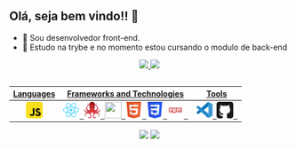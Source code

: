 ## Olá, seja bem vindo!! 👋

- 🔭 Sou desenvolvedor front-end.
- 🌱 Estudo na trybe e no momento estou cursando o modulo de back-end
<div align="center">
  <a href="https://github.com/RodrigoSen4">
  <img height="163em" src="https://github-readme-stats.vercel.app/api?username=RodrigoSen4&show_icons=true&theme=dracula&include_all_commits=true&count_private=true"/>
  <img height="165em" src="https://github-readme-stats.vercel.app/api/top-langs/?username=RodrigoSen4&layout=compact&langs_count=7&theme=dracula"/>
</div>
  
##

<div id='lojc' align="center">

| Languages  | Frameworks and Technologies | Tools |   
|---|---|---|
|<div id='lojc' align="center"><img src="https://github.com/RodrigoSen4/RodrigoSen4/blob/main/imgs/JavaScript.svg" width="30" height="30"/></div>|<div id='lojc' align="center"><img src="https://github.com/devicons/devicon/blob/1119b9f84c0290e0f0b38982099a2bd027a48bf1/icons/react/react-original.svg" width="30" height="30"/>&nbsp;&nbsp;<img src="https://github.com/RodrigoSen4/RodrigoSen4/blob/main/imgs/testing-library.svg" width="30" height="30"/>&nbsp;&nbsp;<img src="https://cdn.jsdelivr.net/gh/devicons/devicon/icons/redux/redux-original.svg" width="30" height="30"/>&nbsp;&nbsp;<img src="https://github.com/RodrigoSen4/RodrigoSen4/blob/main/imgs/HTML.svg" width="30" height="30"/>&nbsp;&nbsp;<img src="https://github.com/RodrigoSen4/RodrigoSen4/blob/main/imgs/CSS.svg" width="30" height="30"/>&nbsp;&nbsp;<img src="https://github.com/RodrigoSen4/RodrigoSen4/blob/main/imgs/NPM.svg" width="30" height="30"/>&nbsp;&nbsp;</div>|<div id='lojc' align="center"><img src="https://github.com/devicons/devicon/blob/master/icons/vscode/vscode-original.svg" width="30" height="30"/>&nbsp;&nbsp;<img src="https://github.com/MateusHoffman/MateusHoffman/blob/main/img/GitHub.svg" width="30" height="30" background-color="white"/>&nbsp;&nbsp;</div>| 
  
  <div> 
  <a href = "mailto:dias.rodrigosena@gmai.com"><img src="https://img.shields.io/badge/-Gmail-%23333?style=for-the-badge&logo=gmail&logoColor=white" target="_blank"></a>
  <a href="https://www.linkedin.com/in/rodrigo-sen4/" target="_blank"><img src="https://img.shields.io/badge/-LinkedIn-%230077B5?style=for-the-badge&logo=linkedin&logoColor=white" target="_blank"></a> 
 
</div>
